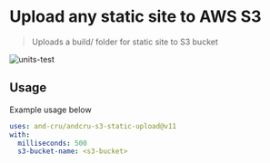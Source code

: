 # Upload any static site to AWS S3

> Uploads a build/ folder for static site to S3 bucket

![units-test](https://github.com/and-cru/andcru-s3-static-upload/workflows/units-test/badge.svg?branch=master)

## Usage

Example usage below

```yaml
uses: and-cru/andcru-s3-static-upload@v11
with:
  milliseconds: 500
  s3-bucket-name: <s3-bucket>
```
